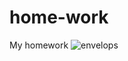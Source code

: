 # home-work
My homework
![envelops](https://cloud.githubusercontent.com/assets/24529005/21158781/47847524-c187-11e6-93d2-e2bfe82a269e.jpg)

